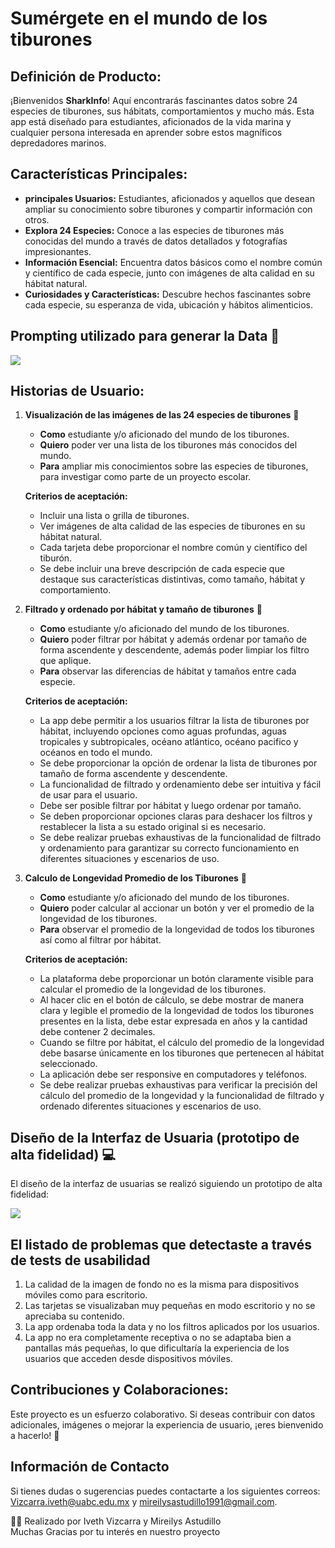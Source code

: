 # **Sumérgete en el mundo de los tiburones**

## Definición de Producto:

¡Bienvenidos **SharkInfo**! Aquí encontrarás fascinantes datos sobre 24 especies de tiburones, sus hábitats, comportamientos y mucho más. Esta app está diseñado para estudiantes, aficionados de la vida marina y cualquier persona interesada en aprender sobre estos magníficos depredadores marinos.

## **Características Principales:**

- **principales Usuarios:** Estudiantes, aficionados y aquellos que desean ampliar su conocimiento sobre tiburones y compartir información con otros.
- **Explora 24 Especies:** Conoce a las especies de tiburones más conocidas del mundo a través de datos detallados y fotografías impresionantes.
- **Información Esencial:** Encuentra datos básicos como el nombre común y científico de cada especie, junto con imágenes de alta calidad en su hábitat natural.
- **Curiosidades y Características:** Descubre hechos fascinantes sobre cada especie, su esperanza de vida, ubicación y hábitos alimenticios.

## **Prompting utilizado para generar la Data** 🤖

![](https://i.ibb.co/q0NPGsw/promp.jpg)

## **Historias de Usuario:**

1. **Visualización de las imágenes de las 24 especies de tiburones** 👀
   - **Como** estudiante y/o aficionado del mundo de los tiburones.
   - **Quiero** poder ver una lista de los tiburones más conocidos del mundo.
   - **Para** ampliar mis conocimientos sobre las especies de tiburones, para investigar como parte de un proyecto escolar.

   **Criterios de aceptación:**
   - Incluir una lista o grilla de tiburones.
   - Ver imágenes de alta calidad de las especies de tiburones en su hábitat natural.
   - Cada tarjeta debe proporcionar el nombre común y científico del tiburón.
   - Se debe incluir una breve descripción de cada especie que destaque sus características distintivas, como tamaño, hábitat y comportamiento.

2. **Filtrado y ordenado por hábitat y tamaño de tiburones** 🔎
   - **Como** estudiante y/o aficionado del mundo de los tiburones.
   - **Quiero** poder filtrar por hábitat y además ordenar por tamaño de forma ascendente y descendente, además poder limpiar los filtro que aplique.
   - **Para** observar las diferencias de hábitat y tamaños entre cada especie.

   **Criterios de aceptación:**
   - La app debe permitir a los usuarios filtrar la lista de tiburones por hábitat, incluyendo opciones como aguas profundas, aguas tropicales y subtropicales, océano atlántico, océano pacifico y océanos en todo el mundo.
   - Se debe proporcionar la opción de ordenar la lista de tiburones por tamaño de forma ascendente y descendente.
   - La funcionalidad de filtrado y ordenamiento debe ser intuitiva y fácil de usar para el usuario.
   - Debe ser posible filtrar por hábitat y luego ordenar por tamaño.
   - Se deben proporcionar opciones claras para deshacer los filtros y restablecer la lista a su estado original si es necesario.
   - Se debe realizar pruebas exhaustivas de la funcionalidad de filtrado y ordenamiento para garantizar su correcto funcionamiento en diferentes situaciones y escenarios de uso.

3. **Calculo de Longevidad Promedio de los Tiburones** 🧮
   - **Como** estudiante y/o aficionado del mundo de los tiburones.
   - **Quiero** poder calcular al accionar un botón y ver el promedio de la longevidad de los tiburones.
   - **Para** observar el promedio de la longevidad de todos los tiburones así como al filtrar por hábitat.

   **Criterios de aceptación:**
   - La plataforma debe proporcionar un botón claramente visible para calcular el promedio de la longevidad de los tiburones.
   - Al hacer clic en el botón de cálculo, se debe mostrar de manera clara y legible el promedio de la longevidad de todos los tiburones presentes en la lista, debe estar expresada en años y la cantidad debe contener 2 decimales.
   - Cuando se filtre por hábitat, el cálculo del promedio de la longevidad debe basarse únicamente en los tiburones que pertenecen al hábitat seleccionado.
   - La aplicación debe ser responsive en computadores y teléfonos.
   - Se debe realizar pruebas exhaustivas para verificar la precisión del cálculo del promedio de la longevidad y la funcionalidad de filtrado y ordenado  diferentes situaciones y escenarios de uso.

## Diseño de la Interfaz de Usuaria (prototipo de alta fidelidad) 💻

El diseño de la interfaz de usuarias se realizó siguiendo un prototipo de alta fidelidad:

![](https://i.ibb.co/MN6Zj6F/Prototipo-Desktop-calculo-data.jpg)

## **El listado de problemas que detectaste a través de tests de usabilidad**

1. La calidad de la imagen de fondo no es la misma para dispositivos móviles como para escritorio.
2. Las tarjetas se visualizaban muy pequeñas en modo escritorio y no se apreciaba su contenido.
3. La app ordenaba toda la data y no los filtros aplicados por los usuarios.
4. La app no era completamente receptiva o no se adaptaba bien a pantallas más pequeñas, lo que dificultaría la experiencia de los usuarios que acceden desde dispositivos móviles.

## **Contribuciones y Colaboraciones:**

Este proyecto es un esfuerzo colaborativo. Si deseas contribuir con datos adicionales, imágenes o mejorar la experiencia de usuario, ¡eres bienvenido a hacerlo! 🤝

## Información de Contacto

Si tienes dudas o sugerencias puedes contactarte a los siguientes correos: [Vizcarra.iveth@uabc.edu.mx](mailto:Vizcarra.iveth@uabc.edu.mx) y [mireilysastudillo1991@gmail.com](mailto:mireilysastudillo1991@gmail.com).

<aside>
👩‍💻 Realizado por Iveth Vizcarra y Mireilys Astudillo
</aside>

<aside>
Muchas Gracias por tu interés en nuestro proyecto
</aside>